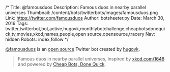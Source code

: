 /*
Title: @famousduos
Description: Famous duos in nearby parallel universes
Thumbnail: /content/bots/twitterbots/images/famousduos.png
Link: https://twitter.com/famousduos
Author: botsheeter.py
Date: March 30, 2016
Tags: twitter,twitterbot,bot,active,hugovk,monthlybotchallenge,cheapbotsdonequick,tv,movies,xkcd,names,people,open source,opensource,tracery
Nav: hidden
Robots: index,follow
*/

[@famousduos](https://twitter.com/famousduos) is an [open source](https://github.com/hugovk/cheapbotsdonequick/blob/master/famousduos.json) Twitter bot created by [hugovk](https://twitter.com/hugovk). 

> Famous duos in nearby parallel universes, inspired by [xkcd.com/1648](https://xkcd.com/1648) and powered by [Cheap Bots, Done Quick](http://cheapbotsdonequick.com).
